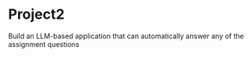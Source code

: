 # Project2
Build an LLM-based application that can automatically answer any of the assignment questions
